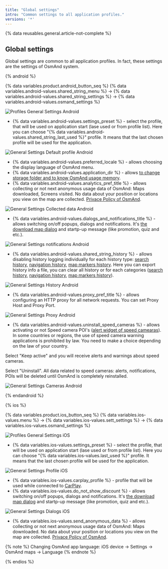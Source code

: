 ```yaml
---
title: "Global settings"
intro: "Common settings to all application profiles."
versions: '*'
---
```


{% data reusables.general.article-not-complete %}

## Global settings

Global settings are common to all application profiles. In fact, these settings are the settings of OsmAnd system.

{% android %}

{% data variables.product.android_button_seq %} {% data variables.android-values.shared_string_menu %} → {% data variables.android-values.shared_string_settings %} → {% data variables.android-values.osmand_settings %}

![Profiles General Settings Android](/assets/images/personal/profiles/general_settings_android.png)

- {% data variables.android-values.settings_preset %} - select the profile, that will be used on application start (lase used or from profile list). Here you can choose "{% data variables.android-values.shared_string_last_used %}" profile. It means that the last chosen profile will be used for the application.

![General Settings Default profile Android](/assets/images/personal/profiles/general_settings_default_profile_android.png)

- {% data variables.android-values.preferred_locale %} - allows choosing the display language of OsmAnd menu.
- {% data variables.android-values.application_dir %} - allows [to change storage folder and to know OsmAnd usage memorу](/osmand/personal/storage#data-storage-folder-android).
- {% data variables.android-values.analytics_pref_title %} - allows collecting or not next anonymous usage data of OsmAnd: Maps downloaded, Screens visited. No data about your position or locations you view on the map are collected. [Privace Policy of OsmAnd](https://osmand.net/help-online/privacy-policy).

![General Settings Collected data Android](/assets/images/personal/profiles/general_settings_collected_data_android.png)

- {% data variables.android-values.dialogs_and_notifications_title %} - allows switching on/off popups, dialogs and notifications. It's [the download map dialog](/osmand/start-with/download-maps#download---map-zoom-in) and startp-up message (like promotion, quiz and etc.).

![General Settings notifications Android](/assets/images/personal/profiles/general_settings_notifications_android.png)

- {% data variables.android-values.shared_string_history %} - allows disabling history logging individually for each history type: [search history](/osmand/search/search-history), [navigation history](/osmand/navigation/route-navigation#history), [map markers history](/osmand/personal/markers#history). Here you can export history info a file, you can clear all history or for each categories ([search history](/osmand/search/search-history), [navigation history](/osmand/navigation/route-navigation#history), [map markers history](/osmand/personal/markers#history)).

![General Settings History Android](/assets/images/personal/profiles/general_settings_history_android.png)

- {% data variables.android-values.proxy_pref_title %} - allows configuring an HTTP proxy for all network requests. You can set Proxy Host and Proxy Port.

![General Settings Proxy Android](/assets/images/personal/profiles/general_settings_proxy_android.png)

- {% data variables.android-values.uninstall_speed_cameras %} - allows activating or not Speed camera POI's ([alert widget of speed camearas](/osmand/widgets/nav-widgets#alert-types)). In some countries or regions, the use of speed camera warning applications is prohibited by law. You need to make a choice depending on the law of your country.

Select "Keep active" and you will receive alerts and warnings about speed cameras.

Select "Uninstall". All data related to speed cameras: alerts, notifications, POIs will be deleted until OsmAnd is completely reinstalled.

![General Settings Cameras Android](/assets/images/personal/profiles/general_settings_cameras_android.png)

{% endandroid %}

{% ios %}

{% data variables.product.ios_button_seq %} {% data variables.ios-values.menu %} → {% data variables.ios-values.sett_settings %} → {% data variables.ios-values.osmand_settings %}

![Profiles General Settings iOS](/assets/images/personal/profiles/general_settings_ios.png)

- {% data variables.ios-values.settings_preset %} - select the profile, that will be used on application start (lase used or from profile list). Here you can choose "{% data variables.ios-values.last_used %}" profile. It means that the last chosen profile will be used for the application.

![General Settings Profile iOS](/assets/images/personal/profiles/general_settings_profile_ios.png)

- {% data variables.ios-values.carplay_profile %} - profile that will be used while connected to [CarPlay](https://support.apple.com/en-gb/HT205634).
- {% data variables.ios-values.do_not_show_discount %} - allows switching on/off popups, dialogs and notifications. It's [the download map dialog](/osmand/start-with/download-maps#download---map-zoom-in) and startp-up message (like promotion, quiz and etc.).

![General Settings Dialogs iOS](/assets/images/personal/profiles/general_settings_dialogs_ios.png)

- {% data variables.ios-values.send_anonymous_data %} - allows collecting or not next anonymous usage data of OsmAnd: Maps downloaded. No data about your position or locations you view on the map are collected. [Privace Policy of OsmAnd](https://osmand.net/help-online/privacy-policy).

{% note %}
Changing OsmAnd app language: iOS device -> Settings -> OsmAnd maps -> Language
{% endnote %}

{% endios %}

